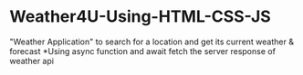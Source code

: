 # Weather4U-Using-HTML-CSS-JS
 "Weather Application" to search for a location and get its current weather &amp; forecast 
*Using async function and await fetch the server response of weather api 

